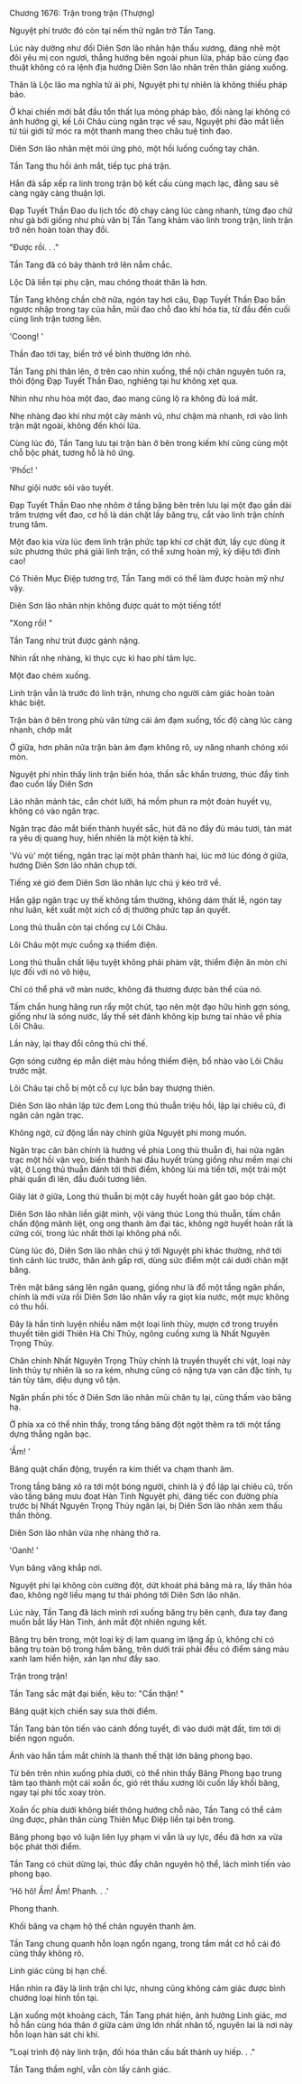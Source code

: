 




Chương 1676: Trận trong trận (Thượng)


Nguyệt phi trước đó còn tại nếm thử ngăn trở Tần Tang.

Lúc này dường như đối Diên Sơn lão nhân hận thấu xương, đáng nhẽ một đôi yêu mị con ngươi, thẳng hướng bên ngoài phun lửa, pháp bảo cùng đạo thuật không có ra lệnh địa hướng Diên Sơn lão nhân trên thân giáng xuống.

Thân là Lộc lão ma nghĩa tử ái phi, Nguyệt phi tự nhiên là không thiếu pháp bảo.

Ở khai chiến mới bắt đầu tổn thất lụa mỏng pháp bảo, đối nàng lại không có ảnh hưởng gì, kế Lôi Châu cùng ngân trạc về sau, Nguyệt phi đảo mắt liền từ túi giới tử móc ra một thanh mang theo châu tuệ tinh đao.

Diên Sơn lão nhân mệt mỏi ứng phó, một hồi luống cuống tay chân.

Tần Tang thu hồi ánh mắt, tiếp tục phá trận.

Hắn đã sắp xếp ra linh trong trận bộ kết cấu cùng mạch lạc, đằng sau sẽ càng ngày càng thuận lợi.

Đạp Tuyết Thần Đao du lịch tốc độ chạy càng lúc càng nhanh, từng đạo chữ như gà bới giống như phù văn bị Tần Tang khảm vào linh trong trận, linh trận trở nên hoàn toàn thay đổi.

"Được rồi. . ."

Tần Tang đã có bảy thành trở lên nắm chắc.

Lộc Dã liền tại phụ cận, mau chóng thoát thân là hơn.

Tần Tang không chần chờ nữa, ngón tay hơi câu, Đạp Tuyết Thần Đao bắn ngược nhập trong tay của hắn, mũi đao chỗ đao khí hóa tia, từ đầu đến cuối cùng linh trận tương liên.

'Coong! '

Thần đao tới tay, biến trở về bình thường lớn nhỏ.

Tần Tang phi thân lên, ở trên cao nhìn xuống, thể nội chân nguyên tuôn ra, thôi động Đạp Tuyết Thần Đao, nghiêng tại hư không xẹt qua.

Nhìn như nhu hòa một đao, đao mang cũng lộ ra không đủ loá mắt.

Nhẹ nhàng đao khí như một cây mảnh vũ, như chậm mà nhanh, rơi vào linh trận mặt ngoài, không đến khói lửa.

Cùng lúc đó, Tần Tang lưu tại trận bàn ở bên trong kiếm khí cũng cùng một chỗ bộc phát, tương hỗ là hô ứng.

'Phốc! '

Như giội nước sôi vào tuyết.

Đạp Tuyết Thần Đao nhẹ nhõm ở tầng băng bên trên lưu lại một đạo gần dài trăm trượng vết đao, cơ hồ là dán chặt lấy băng trụ, cắt vào linh trận chính trung tâm.

Một đao kia vừa lúc đem linh trận phức tạp khí cơ chặt đứt, lấy cực dùng ít sức phương thức phá giải linh trận, có thể xưng hoàn mỹ, kỳ diệu tới đỉnh cao!

Có Thiên Mục Điệp tương trợ, Tần Tang mới có thể làm được hoàn mỹ như vậy.

Diên Sơn lão nhân nhịn không được quát to một tiếng tốt!

"Xong rồi! "

Tần Tang như trút được gánh nặng.

Nhìn rất nhẹ nhàng, kì thực cực kì hao phí tâm lực.

Một đao chém xuống.

Linh trận vẫn là trước đó linh trận, nhưng cho người cảm giác hoàn toàn khác biệt.

Trận bàn ở bên trong phù văn từng cái ảm đạm xuống, tốc độ càng lúc càng nhanh, chớp mắt

Ở giữa, hơn phân nửa trận bàn ảm đạm không rõ, uy năng nhanh chóng xói mòn.

Nguyệt phi nhìn thấy linh trận biến hóa, thần sắc khẩn trương, thúc đẩy tinh đao cuốn lấy Diên Sơn

Lão nhân mảnh tác, cắn chót lưỡi, há mồm phun ra một đoàn huyết vụ, không có vào ngân trạc.

Ngân trạc đảo mắt biến thành huyết sắc, hút đã no đầy đủ máu tươi, tản mát ra yêu dị quang huy, hiển nhiên là một kiện tà khí.

'Vù vù' một tiếng, ngân trạc lại một phân thành hai, lúc mở lúc đóng ở giữa, hướng Diên Sơn lão nhân chụp tới.

Tiếng xé gió đem Diên Sơn lão nhân lực chú ý kéo trở về.

Hắn gặp ngân trạc uy thế không tầm thường, không dám thất lễ, ngón tay như luân, kết xuất một xích cố dị thường phức tạp ấn quyết.

Long thủ thuẫn còn tại chống cự Lôi Châu.

Lôi Châu một mực cuồng xạ thiểm điện.

Long thủ thuẫn chất liệu tuyệt không phải phàm vật, thiểm điện ăn mòn chi lực đối với nó vô hiệu,

Chỉ có thể phá vỡ màn nước, không đả thương được bản thể của nó.

Tấm chắn hung hăng run rẩy một chút, tạo nên một đạo hữu hình gợn sóng, giống như là sóng nước, lấy thế sét đánh không kịp bưng tai nhào về phía Lôi Châu.

Lần này, lại thay đổi công thủ chi thế.

Gợn sóng cưỡng ép mẫn diệt màu hồng thiểm điện, bổ nhào vào Lôi Châu trước mặt.

Lôi Châu tại chỗ bị một cỗ cự lực bắn bay thượng thiên.

Diên Sơn lão nhân lập tức đem Long thủ thuẫn triệu hồi, lập lại chiêu cũ, đi ngăn cản ngân trạc.

Không ngờ, cử động lần này chính giữa Nguyệt phi mong muốn.

Ngân trạc căn bản chính là hướng về phía Long thủ thuẫn đi, hai nửa ngân trạc một hồi vặn vẹo, biến thành hai đầu huyết trùng giống như mềm mại chi vật, ở Long thủ thuẫn đánh tới thời điểm, không lùi mà tiến tới, một trái một phải quấn đi lên, đầu đuôi tương liên.

Giây lát ở giữa, Long thủ thuẫn bị một cây huyết hoàn gắt gao bóp chặt.

Diên Sơn lão nhân liền giật mình, vội vàng thúc Long thủ thuẫn, tấm chắn chấn động mãnh liệt, ong ong thanh âm đại tác, không ngờ huyết hoàn rất là cứng cỏi, trong lúc nhất thời lại không phá nổi.

Cùng lúc đó, Diên Sơn lão nhân chú ý tới Nguyệt phi khác thường, nhớ tới tình cảnh lúc trước, thân ảnh gấp rơi, dùng sức điểm một cái dưới chân mặt băng.

Trên mặt băng sáng lên ngân quang, giống như là đổ một tầng ngân phấn, chính là mới vừa rồi Diên Sơn lão nhân vẩy ra giọt kia nước, một mực không có thu hồi.

Đây là hắn tinh luyện nhiều năm một loại linh thủy, mượn cớ trong truyền thuyết tiên giới Thiên Hà Chi Thủy, ngông cuồng xưng là Nhất Nguyên Trọng Thủy.

Chân chính Nhất Nguyên Trọng Thủy chính là truyền thuyết chi vật, loại này linh thủy tự nhiên là so ra kém, nhưng cũng có nặng tựa vạn cân đặc tính, tụ tán tùy tâm, diệu dụng vô tận.

Ngân phấn phi tốc ở Diên Sơn lão nhân mũi chân tụ lại, cũng thấm vào băng hạ.

Ở phía xa có thể nhìn thấy, trong tầng băng đột ngột thêm ra tới một tầng dựng thẳng ngân bạc.

'Ầm! '

Băng quật chấn động, truyền ra kim thiết va chạm thanh âm.

Trong tầng băng xô ra tới một bóng người, chính là ý đồ lập lại chiêu cũ, trốn vào tầng băng mưu đoạt Hàn Tinh Nguyệt phi, đáng tiếc con đường phía trước bị Nhất Nguyên Trọng Thủy ngăn lại, bị Diên Sơn lão nhân xem thấu thần thông.

Diên Sơn lão nhân vừa nhẹ nhàng thở ra.

'Oanh! '

Vụn băng văng khắp nơi.

Nguyệt phi lại không còn cường đột, dứt khoát phá băng mà ra, lấy thân hóa đao, không ngờ liều mạng tư thái phóng tới Diên Sơn lão nhân.

Lúc này, Tần Tang đã lách mình rơi xuống băng trụ bên cạnh, đưa tay đang muốn bắt lấy Hàn Tinh, ánh mắt đột nhiên ngưng kết.

Băng trụ bên trong, một loại kỳ dị lam quang im lặng ấp ủ, không chỉ có băng trụ toàn bộ trong hầm băng, trên dưới trái phải đều có điểm sáng màu xanh lam hiển hiện, xán lạn như đầy sao.

Trận trong trận!

Tần Tang sắc mặt đại biến, kêu to: "Cẩn thận! "

Băng quật kịch chiến say sưa thời điểm.

Tần Tang bản tôn tiến vào cánh đồng tuyết, đi vào dưới mặt đất, tìm tới dị biến ngọn nguồn.

Ánh vào hắn tầm mắt chính là thanh thế thật lớn băng phong bạo.

Từ bên trên nhìn xuống phía dưới, có thể nhìn thấy Băng Phong bạo trung tâm tạo thành một cái xoắn ốc, gió rét thấu xương lôi cuốn lấy khối băng, ngay tại phi tốc xoay tròn.

Xoắn ốc phía dưới không biết thông hướng chỗ nào, Tần Tang có thể cảm ứng được, phân thân cùng Thiên Mục Điệp liền tại bên trong.

Băng phong bạo vô luận liên lụy phạm vi vẫn là uy lực, đều đã hơn xa vừa bộc phát thời điểm.

Tần Tang có chút dừng lại, thúc đẩy chân nguyên hộ thể, lách mình tiến vào phong bạo.

'Hô hô! Ầm! Ầm! Phanh. . .'

Phong thanh.

Khối băng va chạm hộ thể chân nguyên thanh âm.

Tần Tang chung quanh hỗn loạn ngổn ngang, trong tầm mắt cơ hồ cái đó cũng thấy không rõ.

Linh giác cũng bị hạn chế.

Hắn nhìn ra đây là linh trận chi lực, nhưng cũng không cảm giác được bình chướng loại hình tồn tại.

Lặn xuống một khoảng cách, Tần Tang phát hiện, ảnh hưởng Linh giác, mơ hồ hắn cùng hóa thân ở giữa cảm ứng lớn nhất nhân tố, nguyên lai là nơi này hỗn loạn hàn sát chi khí.

"Loại trình độ này linh trận, đối hóa thân cấu bất thành uy hiếp. . ."

Tần Tang thầm nghĩ, vẫn còn lấy cảnh giác.




